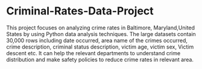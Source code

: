 # Criminal-Rates-Data-Project
This project focuses on analyzing crime rates in Baltimore, Maryland,United States by using Python data analysis techniques.
The large datasets contain 30,000 rows including date occurred, area name of the crimes occurred, crime description, criminal status description, victim age, victim sex, Victim descent etc. It can help the relevant departments to understand crime distribution and make safety policies to reduce crime rates in relevant area.
